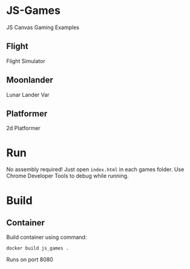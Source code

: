 # JS-Games
JS Canvas Gaming Examples

## Flight
Flight Simulator

## Moonlander
Lunar Lander Var

## Platformer
2d Platformer

# Run
No assembly required!  Just open `index.html` in each games folder.  Use Chrome Developer Tools to debug while running.

# Build

## Container
Build container using command:

`docker build js_games .`

Runs on port 8080